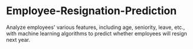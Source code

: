 # Employee-Resignation-Prediction
Analyze employees' various features, including age, seniority, leave, etc., with machine learning algorithms to predict whether employees will resign next year.
